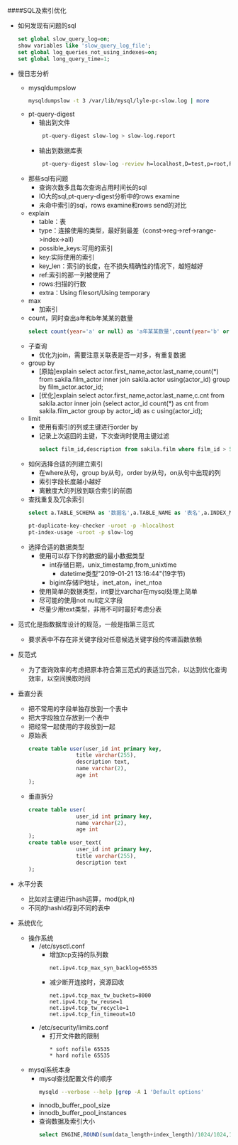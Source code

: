 ####SQL及索引优化
+ 如何发现有问题的sql
  ```sql
  set global slow_query_log=on;
  show variables like 'slow_query_log_file';
  set global log_queries_not_using_indexes=on;
  set global long_query_time=1;
  ```

+ 慢日志分析
  + mysqldumpslow
    ```bash
    mysqldumpslow -t 3 /var/lib/mysql/lyle-pc-slow.log | more
    ```
  + pt-query-digest
    + 输出到文件
      ```bash
       pt-query-digest slow-log > slow-log.report
      ```
    + 输出到数据库表
      ```bash
       pt-query-digest slow-log -review h=localhost,D=test,p=root,P=3306,u=root,t=query_review --create-reviewtable --review-history t=hostname_slow
      ```
  + 那些sql有问题
    + 查询次数多且每次查询占用时间长的sql
    + IO大的sql,pt-query-digest分析中的rows examine
    + 未命中索引的sql，rows examine和rows send的对比
  + explain
    + table：表
    + type：连接使用的类型，最好到最差（const->reg->ref->range->index->all）
    + possible_keys:可用的索引
    + key:实际使用的索引
    + key_len：索引的长度，在不损失精确性的情况下，越短越好
    + ref:索引的那一列被使用了
    + rows:扫描的行数
    + extra：Using filesort/Using temporary
  + max
    + 加索引
  + count，同时查出a年和b年某某的数量
    ```sql
    select count(year='a' or null) as 'a年某某数量',count(year='b' or null) as 'b年某某数量' from tbl;
    ```
  + 子查询
    + 优化为join，需要注意关联表是否一对多，有重复数据
  + group by
    + [原始]explain select actor.first_name,actor.last_name,count(*) from sakila.film_actor inner join sakila.actor using(actor_id) group by film_actor.actor_id;
    + [优化]explain select actor.first_name,actor.last_name,c.cnt from sakila.actor inner join (select actor_id count(*) as cnt from sakila.film_actor group by actor_id) as c using(actor_id);
  + limit
    + 使用有索引的列或主键进行order by
    + 记录上次返回的主键，下次查询时使用主键过滤
      ```sql
      select film_id,description from sakila.film where film_id > 55 and film_id <= 60 order by film_id limit 1,5;
      ```
  + 如何选择合适的列建立索引
    + 在where从句，group by从句，order by从句，on从句中出现的列
    + 索引字段长度越小越好
    + 离散度大的列放到联合索引的前面
  + 查找重复及冗余索引
    ```sql
    select a.TABLE_SCHEMA as '数据名',a.TABLE_NAME as '表名',a.INDEX_NAME as '索引1',b.INDEX_NAME as '索引2',a.COLUMN_NAME as '重复 列名' from information_schema.STATISTICS a join information_schema.STATISTICS b using(TABLE_SCHEMA,TABLE_NAME,SEQ_IN_INDEX,COLUMN_NAME) where a.SEQ_IN_INDEX = 1 and a.INDEX_NAME <> b.INDEX_NAME;
    ``` 
    ```bash
    pt-duplicate-key-checker -uroot -p -hlocalhost
    pt-index-usage -uroot -p slow-log
    ```
  + 选择合适的数据类型
    + 使用可以存下你的数据的最小数据类型
      + int存储日期，unix_timestamp,from_unixtime
        + datetime类型"2019-01-21 13:16:44"(19字节)
      + bigint存储IP地址，inet_aton，inet_ntoa
    + 使用简单的数据类型，int要比varchar在mysql处理上简单
    + 尽可能的使用not null定义字段
    + 尽量少用text类型，非用不可时最好考虑分表

+ 范式化是指数据库设计的规范，一般是指第三范式
  + 要求表中不存在非关键字段对任意候选关键字段的传递函数依赖
+ 反范式
  + 为了查询效率的考虑把原本符合第三范式的表适当冗余，以达到优化查询效率，以空间换取时间
        
+ 垂直分表
  + 把不常用的字段单独存放到一个表中
  + 把大字段独立存放到一个表中
  + 把经常一起使用的字段放到一起
  + 原始表
    ```sql
    create table user(user_id int primary key,
                   title varchar(255),
                   description text,
                   name varchar(2),
                   age int 
    );
    ```
  + 垂直拆分
    ```sql
    create table user(
                   user_id int primary key,
                   name varchar(2),
                   age int 
    );
    create table user_text(
                   user_id int primary key,
                   title varchar(255),
                   description text
    );
    ```    
+ 水平分表
  + 比如对主键进行hash运算，mod(pk,n)
  + 不同的hashId存到不同的表中
    
+ 系统优化
  + 操作系统
    + /etc/sysctl.conf
      + 增加tcp支持的队列数
        ```properties
        net.ipv4.tcp_max_syn_backlog=65535
        ```
      + 减少断开连接时，资源回收
        ```properties
        net.ipv4.tcp_max_tw_buckets=8000
        net.ipv4.tcp_tw_reuse=1
        net.ipv4.tcp_tw_recycle=1
        net.ipv4.tcp_fin_timeout=10
        ```
    + /etc/security/limits.conf
      + 打开文件数的限制
        ```text
        * soft nofile 65535
        * hard nofile 65535
        ```
  + mysql系统本身
    + mysql查找配置文件的顺序
      ```bash
      mysqld --verbose --help |grep -A 1 'Default options'
      ```
    + innodb_buffer_pool_size
    + innodb_buffer_pool_instances
    + 查询数据及索引大小
      ```sql
      select ENGINE,ROUND(sum(data_length+index_length)/1024/1024,1) as "Total MB" from information_schema.tables where table_schema not in("information_schema","performance_schema") group by ENGINE;
      ```
  
  
  
  
  
  